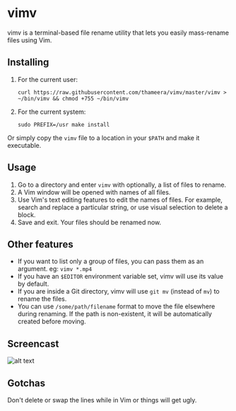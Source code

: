 # vimv

vimv is a terminal-based file rename utility that lets you easily mass-rename files using Vim.

## Installing

1. For the current user:
   ```
   curl https://raw.githubusercontent.com/thameera/vimv/master/vimv > ~/bin/vimv && chmod +755 ~/bin/vimv
   ```
2. For the current system:
   ```
   sudo PREFIX=/usr make install
   ```

Or simply copy the `vimv` file to a location in your `$PATH` and make it executable.

## Usage

1. Go to a directory and enter `vimv` with optionally, a list of files to rename.
2. A Vim window will be opened with names of all files.
3. Use Vim's text editing features to edit the names of files. For example, search and replace a particular string, or use visual selection to delete a block.
4. Save and exit. Your files should be renamed now.

## Other features

* If you want to list only a group of files, you can pass them as an argument. eg: `vimv *.mp4`
* If you have an `$EDITOR` environment variable set, vimv will use its value by default.
* If you are inside a Git directory, vimv will use `git mv` (instead of `mv`) to rename the files.
* You can use `/some/path/filename` format to move the file elsewhere during renaming. If the path is non-existent, it will be automatically created before moving.

## Screencast

![alt text](screencast.gif "vimv in action")

## Gotchas

Don't delete or swap the lines while in Vim or things will get ugly.

